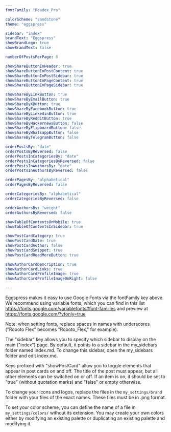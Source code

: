 ```yaml
---
fontFamily: "Readex_Pro"

colorScheme: "sandstone"
theme: "eggspress"

sidebar: "index"
brandText: "Eggspress"
showBrandLogo: true
showBrandText: false

numberOfPostsPerPage: 8

showShareButtonInHeader: true
showShareButtonInPostContent: true
showShareButtonInPostSidebar: true
showShareButtonInPageContent: true
showShareButtonInPageSidebar: true

showShareByLinkButton: true
showShareByEmailButton: true
showShareByXButton: true
showShareByFacebookButton: true
showShareByLinkedinButton: true
showShareByRedditButton: true
showShareByHackernewsButton: false
showShareByFlipboardButton: false
showShareByWhatsappButton: false
showShareByTelegramButton: false

orderPostsBy: "date"
orderPostsByReversed: false
orderPostsInCategoriesBy: "date"
orderPostsInCategoriesByReversed: false
orderPostsInAuthorsBy: "date"
orderPostsInAuthorsByReversed: false

orderPagesBy: "alphabetical"
orderPagesByReversed: false

orderCategoriesBy: "alphabetical"
orderCategoriesByReversed: false

orderAuthorsBy: "weight"
orderAuthorsByReversed: false

showTableOfContentsOnMobile: true
showTableOfContentsInSidebar: true

showPostCardCategory: true
showPostCardDate: true
showPostCardAuthor: false
showPostCardSnippet: true
showPostCardReadMoreButton: true

showAuthorCardDescription: true
showAuthorCardLinks: true
showAuthorCardProfileImage: true
showAuthorCardProfileImageOnRight: false

---
```


Eggspress makes it easy to use Google Fonts via the fontFamily key above. We recommend using variable fonts, which you can find in this list https://fonts.google.com/variablefonts#font-families and preview at https://fonts.google.com/?vfonly=true

Note: when setting fonts, replace spaces in names with underscores ("Roboto Flex" becomes "Roboto_Flex," for example).

The "sidebar" key allows you to specify which sidebar to display on the main ("index") page. By default, it points to a sidebar in the my_sidebars folder named index.md. To change this sidebar, open the my_sidebars folder and edit index.md.

Keys prefixed with "showPostCard" allow you to toggle elements that appear in post cards on and off. The title of the post must appear, but all other elements can be switched on or off. If an item is on, it should be set to "true" (without quotation marks) and "false" or empty otherwise.

To change your icons and logos, replace the files in the `my_settings/brand` folder with your files of the exact names. These files must be in .png format.

To set your color scheme, you can define the name of a file in `my_settings/colors/` without its extension. You may create your own colors either by modifying an existing palette or duplicating an existing palette and modifying it.
